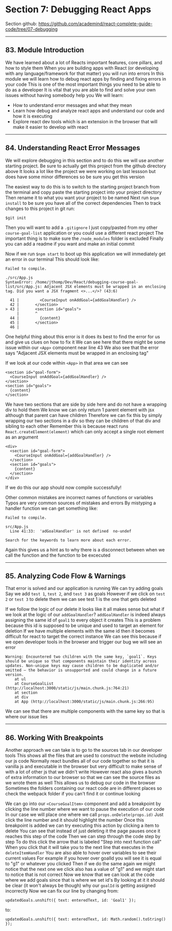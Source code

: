# Section 7: Debugging React Apps
Section github: https://github.com/academind/react-complete-guide-code/tree/07-debugging
___
## 83. Module Introduction
We have learned about a lot of Reacts important features, core pillars, and how to style them
When you are building apps with React (or developing with any language/framework for that matter) you will run into errors
In this module we will learn how to debug react apps by finding and fixing errors in your code
This is one of the most important things you need to be able to do as a developer
It is vital that you are able to find and solve your own issues without having somebody help you
We will learn:
- How to understand error messages and what they mean
- Learn how debug and analyze react apps and understand our code and how it is executing
- Explore react dev tools which is an extension in the browser that will make it easier to develop with react




___
## 84. Understanding React Error Messages
We will explore debugging in this section and to do  this we will use another starting project.
Be sure to actually get this project from the github directory above 
It looks a lot like the project we were working on last lessson but does have some minor differences so be sure you get this version

The easiest way to do this is to switch to the starting project branch from the terminal and copy paste the starting project into your project directory
Then rename it to what you want your project to be named
Next run `$npm install` to be sure you have all of the correct dependencies
Then to track changes to this project in git
run:
```
$git init
```
Then you will want to add a `.gitignore` I just copy/pasted from my other `course-goal-list` application or you could use a different react project
The important thing is to make sure the `/node_modules` folder is excluded
Finally you can add a readme if you want and make an initial commit

Now if we run `$npm start` to boot up this application we will immediately get an error in our terminal
This should look like:
```
Failed to compile.

./src/App.js
SyntaxError: /home/jthomp/Dev/React/debugging-course-goal-list/src/App.js: Adjacent JSX elements must be wrapped in an enclosing tag. Did you want a JSX fragment <>...</>? (43:6)

  41 |         <CourseInput onAddGoal={addGoalHandler} />
  42 |       </section>
> 43 |       <section id="goals">
     |       ^
  44 |         {content}
  45 |       </section>
  46 |
```

One helpful thing about this error is it does its best to find the error for us and give us clues on how to fix it
We can see here that there might be some issue within our `<App>` component near line 43
We also see that the error says
"Adjacent JSX elements must be wrapped in an enclosing tag"

If we look at our code within `<App>` in that area we can see
```
<section id="goal-form">
  <CourseInput onAddGoal={addGoalHandler} />
</section>
<section id="goals">
  {content}
</section>
```
We have two sections that are side by side here and do not have a wrapping div to hold them
We know we can only return 1 parent element with jsx although that parent can have children
Therefore we can fix this by simply wrapping our two sections in a div so they can be children of that div and sibling to each other
Remember this is because react runs `React.createElement(element)` which can only accept a single root element as an argument
```
<div>
  <section id="goal-form">
    <CourseInput onAddGoal={addGoalHandler} />
  </section>
  <section id="goals">
    {content}
  </section>
</div>
```
If we do this our app should now compile successfully!

Other common mistakes are incorrect names of functions or variables
Typos are very common sources of mistakes and errors
By mistyping a handler function we can get something like:
```
Failed to compile.

src/App.js
  Line 41:33:  'adGoalHandler' is not defined  no-undef

Search for the keywords to learn more about each error.
```
Again this gives us a hint as to why there is a disconnect between when we call the function and the function to be excecuted




___
## 85. Analyzing Code Flow & Warnings
That error is solved and our application is running 
We can try adding goals
Say we add `test 1`, `test 2`, and `test 3` as goals
However if we click on `test 2` or `test 3` to delete them we can see test 1 is the one that gets deleted

If we follow the logic of our delete it looks like it all makes sense but what if we look at the logic of our `addGoalHandler`?
`addGoalHandler` is indeed always assigning the same id of `goal1` to every object it creates
This is a problem because this id is supposed to be unique and used to target an element for deletion
If we have multiple elements with the same id then it becomes difficult for react to target the correct instance
We can see this because if we open developer tools in the browser and trigger our bug we will see an error
```
Warning: Encountered two children with the same key, `goal1`. Keys should be unique so that components maintain their identity across updates. Non-unique keys may cause children to be duplicated and/or omitted — the behavior is unsupported and could change in a future version.
    at ul
    at CourseGoalList (http://localhost:3000/static/js/main.chunk.js:764:21)
    at section
    at div
    at App (http://localhost:3000/static/js/main.chunk.js:266:95)
```

We can see that there are multiple components with the same key so that is where our issue lies




___
## 86. Working With Breakpoints
Another approach we can take is to go to the sources tab in our developer tools
This shows all the files that are used to construct the website including our js code
Normally react bundles all of our code together so that it is vanilla js and executable in the browser but very difficult to make sense of with a lot of other js that we didn't write
However react also gives a bunch of extra information to our browser so that we can see the source files as we wrote them as well
This allows us to debug our code in the browser
Sometimes the folders containing our react code are in different places so check the webpack folder if you can't find it or continue looking

We can go into our `<CourseGoalItem>` component and add a breakpoint by clicking the line number where we want to pause the execution of our code
In our case we will place one where we call `props.onDelete(props.id)`
Just click the line number and it should highlight the number
Once this breakpoint is added we can try executing this action by clicking a item to delete
You can see that instead of just deleting it the page pauses once it reaches this step of the code
Then we can step through the code step by step
To do this click the arrow that is labeled "Step into next function call"
When you click that it will take you to the next line that executes in the `deleteItemHandler`
You are also able to hover over variables to see their current values
For example if you hover over goalId you will see it is equal to "g1" or whatever you clicked
Then if we do the same again we might notice that the next one we click also has a value of "g1" and we might start to notice that is not correct
Now we know that we can look at the code where we add goals since that is where we set id's
By looking at it it should be clear (it won't always be though) why our `goalId` is getting assigned incorrectly
Now we can fix our line by changing 
from:
```
updatedGoals.unshift({ text: enteredText, id: 'Goal1' });
```
to:
```
updatedGoals.unshift({ text: enteredText, id: Math.random().toString() });
```